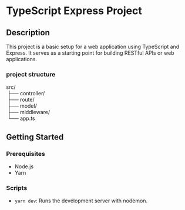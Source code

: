 # TypeScript Express Project

## Description
This project is a basic setup for a web application using TypeScript and Express. 
It serves as a starting point for building RESTful APIs or web applications.

### project structure
src/   
 ├── controller/   
 ├── route/   
 ├── model/   
 ├── middleware/   
 └── app.ts

## Getting Started

### Prerequisites
- Node.js
- Yarn

### Scripts
- `yarn dev`: Runs the development server with nodemon.
